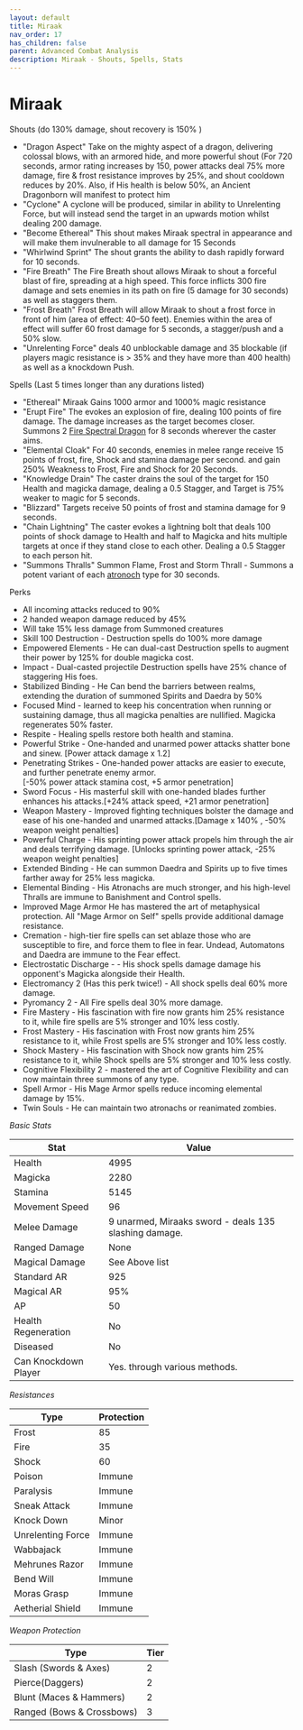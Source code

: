 ```yaml
---
layout: default
title: Miraak
nav_order: 17
has_children: false
parent: Advanced Combat Analysis
description: Miraak - Shouts, Spells, Stats
---
```


# Miraak

Shouts (do 130% damage, shout recovery is 150% )
- "Dragon Aspect" Take on the mighty aspect of a dragon, delivering colossal blows, with an armored hide, and more powerful shout (For 720 seconds, armor rating increases by 150, power attacks deal 75% more damage, fire & frost resistance improves by 25%, and shout cooldown reduces by 20%. Also, if His health is below 50%, an Ancient Dragonborn will manifest to protect him
- "Cyclone" A cyclone will be produced, similar in ability to Unrelenting Force, but will instead send the target in an upwards motion whilst dealing 200 damage. 
- "Become Ethereal" This shout makes Miraak spectral in appearance and will make them invulnerable to all damage for 15 Seconds
- "Whirlwind Sprint" The shout grants the ability to dash rapidly forward for 10 seconds.
- "Fire Breath" The Fire Breath shout allows Miraak to shout a forceful blast of fire, spreading at a high speed. This force inflicts 300 fire damage  and sets enemies in its path on fire (5 damage for 30 seconds) as well as staggers them.
- "Frost Breath" Frost Breath will allow Miraak to shout a frost force in front of him (area of effect: 40–50 feet). Enemies within the area of effect will suffer 60 frost damage for 5 seconds, a stagger/push and a 50% slow.
- "Unrelenting Force" deals 40 unblockable damage and 35 blockable (if players magic resistance is > 35% and they have more than 400 health) as well as a knockdown Push.

Spells (Last 5 times longer than any durations listed)
- "Ethereal" Miraak Gains 1000 armor and 1000% magic resistance
- "Erupt Fire" The evokes an explosion of fire, dealing 100 points of fire damage. The damage increases as the target becomes closer. Summons 2 [Fire Spectral Dragon](http://wiki.wildlandermod.com/06-MechanicsAnaylsis/AdvancedCombatMecanics/Dragons/#fire-spectral-dragon)  for 8 seconds wherever the caster aims.
- "Elemental Cloak" For 40 seconds, enemies in melee range receive 15 points of frost, fire, Shock and stamina damage per second. and gain 250% Weakness to Frost, Fire and Shock for 20 Seconds.
- "Knowledge Drain" The caster drains the soul of the target for 150 Health and magicka damage, dealing a 0.5 Stagger, and Target is 75% weaker to magic for 5 seconds.
- "Blizzard" Targets receive 50  points of frost and stamina damage for 9 seconds.
- "Chain Lightning" The caster evokes a lightning bolt that deals 100 points of shock damage to Health and half to Magicka and hits multiple targets at once if they stand close to each other. Dealing a 0.5 Stagger to each person hit.
- "Summons Thralls" Summon Flame, Frost and Storm Thrall - Summons a potent variant of each [atronoch](http://wiki.wildlandermod.com/06-MechanicsAnaylsis/AdvancedCombatMecanics/Daedra/#atronach) type for 30 seconds. 


Perks
* All incoming attacks reduced to 90%
* 2 handed weapon damage reduced by 45%
* Will take 15% less damage from Summoned creatures
* Skill 100 Destruction - Destruction spells do 100% more damage
* Empowered Elements - He can dual-cast Destruction spells to augment their power by 125% for double magicka cost.
* Impact - Dual-casted projectile Destruction spells have 25% chance of staggering His foes. 
* Stabilized Binding - He Can bend the barriers between realms, extending the duration of summoned Spirits and Daedra by 50%
* Focused Mind - learned to keep his concentration when running or sustaining damage, thus all magicka penalties are nullified. Magicka regenerates 50% faster.
* Respite - Healing spells restore both health and stamina.
* Powerful Strike - One-handed and unarmed power attacks shatter bone and sinew. [Power attack damage x 1.2]
* Penetrating Strikes - One-handed power attacks are easier to execute, and further penetrate enemy armor.<br>[-50% power attack stamina cost, +5 armor penetration]
* Sword Focus - His masterful skill with one-handed blades further enhances his attacks.[+24% attack speed, +21 armor penetration]
* Weapon Mastery - Improved fighting techniques bolster the damage and ease of his one-handed and unarmed attacks.[Damage x 140% , -50% weapon weight penalties]
* Powerful Charge - His sprinting power attack propels him through the air and deals terrifying damage. [Unlocks sprinting power attack, -25% weapon weight penalties]
* Extended Binding - He can summon Daedra and Spirits up to five times farther away for 25% less magicka.
* Elemental Binding - His Atronachs are much stronger, and his high-level Thralls are immune to Banishment and Control spells.
* Improved Mage Armor He has mastered the art of metaphysical protection. All "Mage Armor on Self" spells provide additional damage resistance.
* Cremation - high-tier fire spells can set ablaze those who are susceptible to fire, and force them to flee in fear. Undead, Automatons and Daedra are immune to the Fear effect.
* Electrostatic Discharge - - His shock spells damage damage his opponent's Magicka alongside their Health.
* Electromancy 2 (Has this perk twice!) - All shock spells deal 60% more damage.
* Pyromancy 2 - All Fire spells deal 30% more damage.
* Fire Mastery - His fascination with fire now grants him 25% resistance to it, while fire spells are 5% stronger and 10% less costly.
* Frost Mastery - His fascination with Frost now grants him 25% resistance to it, while Frost spells are 5% stronger and 10% less costly.
* Shock Mastery - His fascination with Shock now grants him 25% resistance to it, while Shock spells are 5% stronger and 10% less costly.
* Cognitive Flexibility 2 - mastered the art of Cognitive Flexibility and can now maintain three summons of any type.
* Spell Armor - His Mage Armor spells reduce incoming elemental damage by 15%.
* Twin Souls - He can maintain two atronachs or reanimated zombies.

*Basic Stats*

|Stat| Value |
|--|--|
|Health| 4995 |
|Magicka| 2280 |
|Stamina| 5145 |
|Movement Speed| 96 |
|Melee Damage| 9 unarmed, Miraaks sword - deals 135 slashing damage. |
|Ranged Damage| None  |
|Magical Damage| See Above list  |
|Standard AR| 925 |
|Magical AR| 95% |
|AP| 50 |
|Health Regeneration|  No |
| Diseased | No |
|Can Knockdown Player| Yes. through various methods. |             
                          
*Resistances*
					  
|Type  | Protection |
|--|--|
|Frost  | 85 |  
|Fire | 35  |  
|Shock | 60 |  
|Poison  | Immune |  
|Paralysis  | Immune |  
|Sneak Attack | Immune | 
|Knock Down| Minor | 
|Unrelenting Force| Immune| 
|Wabbajack| Immune|                                                                                                                                   
|Mehrunes Razor| Immune|                                                                                                                                    
|Bend Will|Immune |     
|Moras Grasp| Immune|     
|Aetherial Shield| Immune|     

 *Weapon Protection*
 
| Type | Tier |
|--|--|
|Slash (Swords & Axes)  |  2 |
|Pierce(Daggers)    | 2 |
|Blunt (Maces & Hammers)   | 2 |
|Ranged (Bows & Crossbows)  | 3 |    